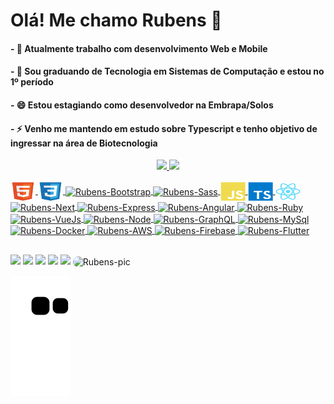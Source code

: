 <div><h1>Olá! Me chamo Rubens 👋</h1> 
<h4>- 🔭 Atualmente trabalho com desenvolvimento Web e Mobile</h4>
<h4>- 💬 Sou graduando de Tecnologia em Sistemas de Computação e estou no 1º período</h4>
<h4>- 😄 Estou estagiando como desenvolvedor na Embrapa/Solos</h4>
<h4>- ⚡ Venho me mantendo em estudo sobre Typescript e tenho objetivo de ingressar na área de Biotecnologia</h4>
</div>
<div align="center">
<a href="https://github.com/rubens-correa">
<img height="150em" src="https://github-readme-stats.vercel.app/api?username=rubens-correa&show_icons=true&theme=dracula&include_all_commits=true&count_private=true"/>
<img height="150em" src="https://github-readme-stats.vercel.app/api/top-langs/?username=rubens-correa&layout=compact&langs_count=7&theme=dracula"/>
</div>
<div style="display: inline_block"><br>
<img align="center" alt="Rubens-HTML" height="30" width="40" src="https://raw.githubusercontent.com/devicons/devicon/master/icons/html5/html5-original.svg">
<img align="center" alt="Rubens-CSS" height="30" width="40" src="https://raw.githubusercontent.com/devicons/devicon/master/icons/css3/css3-original.svg">
<img align="center" alt="Rubens-Bootstrap" height="30" width="40" src="https://user-images.githubusercontent.com/87000522/171234870-82bcea38-7716-481c-a4c9-349c75277db1.svg">
  <img align="center" alt="Rubens-Sass" height="30" width="40" src="https://user-images.githubusercontent.com/87000522/171235764-924ef6e8-c317-41b2-9ffa-78353b7f2f5b.svg">
  <img align="center" alt="Rubens-Js" height="30" width="40" src="https://raw.githubusercontent.com/devicons/devicon/master/icons/javascript/javascript-plain.svg">
  <img align="center" alt="Rubens-Ts" height="30" width="40" src="https://raw.githubusercontent.com/devicons/devicon/master/icons/typescript/typescript-plain.svg">
   <img align="center" alt="Rubens-React" height="30" width="40" src="https://raw.githubusercontent.com/devicons/devicon/master/icons/react/react-original.svg">
  <img align="center" alt="Rubens-Next" height="30" width="40" src="https://user-images.githubusercontent.com/87000522/171236200-6d74f986-5e54-431f-b237-df3f19a71e0c.svg">
<img align="center" alt="Rubens-Express" height="30" width="40" src="https://user-images.githubusercontent.com/87000522/171234875-e340d182-f5b9-4815-9c11-ffddf353345c.svg">
  <img align="center" alt="Rubens-Angular" height="30" width="40" src="https://user-images.githubusercontent.com/87000522/171234867-f5ee9ba5-7d7b-4b31-ad51-1aa147f5700b.svg">
  <img align="center" alt="Rubens-Ruby" height="30" width="40" src="https://user-images.githubusercontent.com/87000522/171234890-fd274fe2-d798-4380-acb9-2cd69cf9e3f5.svg">
  <img align="center" alt="Rubens-VueJs" height="30" width="40" src="https://user-images.githubusercontent.com/87000522/171234891-9c6bde51-ba27-447d-8bf7-54c060842275.svg">
   <img align="center" alt="Rubens-Node" height="40" width="40" src="https://user-images.githubusercontent.com/87000522/171270542-ba911edc-c746-4243-8e82-1c9c2217f0d3.svg">
  <img align="center" alt="Rubens-GraphQL" height="30" width="40" src="https://user-images.githubusercontent.com/87000522/171234883-0ea155a4-f09a-4579-b9f4-0e0d4a71dea8.svg">
  <img align="center" alt="Rubens-MySql" height="30" width="40" src="https://user-images.githubusercontent.com/87000522/171234886-43245dbc-a5b2-411c-809b-2a22a52d2edd.svg">
  <img align="center" alt="Rubens-Docker" height="40" width="50" src="https://user-images.githubusercontent.com/87000522/171234874-ef7d9a12-0d87-4e58-b157-457f99d5ccef.svg">
  <img align="center" alt="Rubens-AWS" height="30" width="40" src="https://user-images.githubusercontent.com/87000522/171234864-113f9913-adf0-4f25-99d4-e64c745a97b3.svg">
  <img align="center" alt="Rubens-Firebase" height="30" width="40" src="https://user-images.githubusercontent.com/87000522/171234877-f8debc43-e8ab-4e05-94a7-cb57f50f3a71.svg">
  <img align="center" alt="Rubens-Flutter" height="30" width="40" src="https://user-images.githubusercontent.com/87000522/171234878-fb9595a9-1e26-40a4-80c6-e89ed1335fb1.svg">
  
</div> 
  
  ##
  
  
  <div>
    <a href="https://wa.me/5521999045920" target="_blank"><img src="https://img.shields.io/badge/WhatsApp-25D366?style=for-the-badge&logo=whatsapp&logoColor=white" target="_blank" target="_blank"></a>
    <a href="https://t.me/RubensDev" target="_blank"><img src="https://img.shields.io/badge/Telegram-2CA5E0?style=for-the-badge&logo=telegram&logoColor=white" target="_blank" target="_blank"></a>
  <a href="https://www.instagram.com/rubens.dev/" target="_blank"><img src="https://img.shields.io/badge/-Instagram-%23E4405F?style=for-the-badge&logo=instagram&logoColor=white" target="_blank"></a>
  <a href = "mailto:kbs.rubens@gmail.com"><img src="https://img.shields.io/badge/-Gmail-%23333?style=for-the-badge&logo=gmail&logoColor=white" target="_blank"></a>
  <a href="https://www.linkedin.com/in/rubens-silva-0b3b75188/" target="_blank"><img src="https://img.shields.io/badge/-LinkedIn-%230077B5?style=for-the-badge&logo=linkedin&logoColor=white" target="_blank"></a>
      <img align="center" alt="Rubens-pic" height="427px" style="border-radius:50px;" src="https://camo.githubusercontent.com/d36ea8a39e4f6ba5ffe30669fd043e042d1063e4738107fc34174b0897563242/68747470733a2f2f7374617469632e636f6c6c65637475692e636f6d2f73686f74732f333235323338352f6a6f622d6f70656e696e672d6c61726765">
   </div>
  
![Snake animation](https://github.com/rubens-correa/rubens-correa/blob/output/github-contribution-grid-snake.svg)
  
